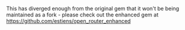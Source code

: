 This has diverged enough from the original gem that it won't be being maintained as a fork - please check out the enhanced gem at 
https://github.com/estiens/open_router_enhanced
